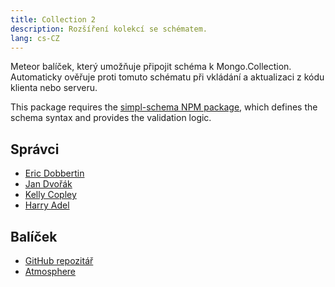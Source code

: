 ```yaml
---
title: Collection 2
description: Rozšíření kolekcí se schématem.
lang: cs-CZ
---
```


Meteor balíček, který umožňuje připojit schéma k Mongo.Collection. Automaticky ověřuje proti tomuto schématu při vkládání a aktualizaci z kódu klienta nebo serveru.

This package requires the [simpl-schema NPM package](https://github.com/aldeed/simple-schema-js), which defines the schema syntax and provides the validation logic.

## Správci
* [Eric Dobbertin](https://github.com/sponsors/aldeed)
* [Jan Dvořák](https://github.com/sponsors/StorytellerCZ)
* [Kelly Copley](https://github.com/sponsors/copleykj)
* [Harry Adel](https://github.com/harryadel)

## Balíček
- [GitHub repozitář](https://github.com/Meteor-Community-Packages/meteor-collection2)
- [Atmosphere](https://atmospherejs.com/aldeed/collection2)
